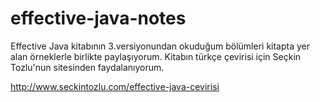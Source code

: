 # effective-java-notes
 Effective Java kitabının 3.versiyonundan okuduğum bölümleri kitapta yer alan örneklerle birlikte paylaşıyorum. Kitabın türkçe çevirisi için Seçkin Tozlu'nun sitesinden faydalanıyorum.

 http://www.seckintozlu.com/effective-java-cevirisi
